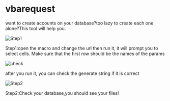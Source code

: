 # vbarequest
want to create accounts on your database?too lazy to create each one alone?This tool will help you.


![Step1](https://github.com/georgesfarah4/vbarequest/blob/master/step1.PNG)

Step1:open the macro and change the url then run it, it will prompt you to select cells.
Make sure that the first row should be the names of the params 

![check](https://github.com/georgesfarah4/vbarequest/blob/master/check.PNG)

after you run it, you can check the generate string if it is correct

![Step2](https://github.com/georgesfarah4/vbarequest/blob/master/Step2.PNG)

Step2:Check your database,you should see your files!
